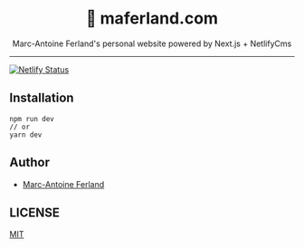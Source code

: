 <div align="center">
<h1>💈 maferland.com</h1>

<p>Marc-Antoine Ferland's personal website powered by Next.js + NetlifyCms</p>
</div>

---

[![Netlify Status](https://api.netlify.com/api/v1/badges/26bd2060-10dd-425f-a388-80e12ba4ef8b/deploy-status)](https://app.netlify.com/sites/maferland/deploys)

## Installation

```
npm run dev
// or
yarn dev
```

## Author

- [Marc-Antoine Ferland](https://maferland.com)

## LICENSE

[MIT](LICENSE)
